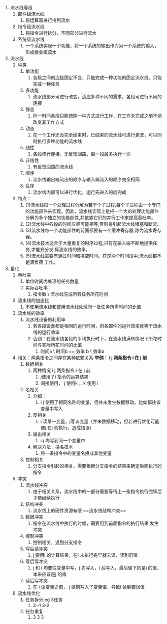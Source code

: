 1. 流水线等级
   1. 部件级流水线
      1. 将运算器进行排列流水
   2. 指令级流水线
      1. 将指令进行拆分，不同部分进行流水
   3. 系统级流水线
      1. 一个系统实现一个功能，将一个系统的输出作为另一个系统的输入，形成做业级流水
2. 流水线
   1. 种类
      1. 单功能
         1. 各段之间的连接固定不变，只能完成一种功能的固定流水线。只能完成一种任务
      2. 多功能
         1. 流水线部分可进行改变，适应多种不同的需求，各段可进行不同的连接
      3. 静态
         1. 同一时间各段只能按照一种方式进行工作，在工作未完成之前不能改变其工作方式
      4. 动态
         1. 在一个工作还没完全结束时，已结束的流水线可进行更改，可以同时执行多种功能的流水线
      5. 线性
         1. 各段串行连接，无反馈回路，每一段最多执行一次
      6. 非线性
         1. 有反馈回路的流水线
      7. 顺序
         1. 流水线输出端流出的顺序与输入端流入的顺序完全相同
      8. 乱序
         1. 流水线内部可以进行优化，运行先进入的后完成
   2. 特点：
      1. (1)流水线把一个处理过程分解为若干个子过程,每个子过程由一个专门的功能部件来实现。因此，流水线实际上是把一个大的处理功能部件分解为多个独立的功能部件,并依靠它们的并行工作来提高吞吐率。
      2. (2)流水线中各段的时间应尽可能相等,否则将引起流水线堵塞和断流。
      3. (3)流水线每一个功能部件的前面都要有一个缓冲寄存器,称为流水寄存器。
      4. (4)流水技术适合于大量重复的时序过程,只有在输人端不断地提供任务,才能充分发
         挥流水线的效率。
      5. (5)流水线需要有通过时间和排空时间。在这两个时间段中,流水线都不是满负荷
         工作。
3. 量化
   1. 吞吐率
      1. 单位时间内处理的任务数量
      2. 实际吞吐率：
         1. 指令数 \ 流水线完成所有任务所花时间
   2. 流水线的加速比
      1. 不使用流水线和使用流水线处理同一批任务所需时间的比值
   3. 流水线的效率
      1. 流水线设备的利用率
         1. 若各段设备都是相同的运行时间，则各部件的运行效率就等于流水线的运行效率
         2. 否则：在流水线各段的平均执行时下，在流水线满转情况下所花时间与实际所花时间的比值
            1.  时间a \ 时间b == 效率 b \ 效率a 
   4. 相关：两条指令之间存在某种依赖关系  **举例： i j 两条指令 i 在 j 前**
      1. 数据相关
         1. 两种情况  i j 两条指令 i 在 j 前
            1. j使用了i 指令的运算结果
            2. 间接使用， j 使用k ，k 使用 i
      2. 名相关
         1. 介绍：
            1. i j 使用了相同名称的变量，但并未发生数据移动，比如都往该变量中写入
         2. 反相关
            1. i 读某一变量，j写该变量（并未数据移动，但若进行优化可能使j 在i 前执行，造成错误）
         3. 输出相关
            1. i j 均写到同一个变量中
         4. 解决方法：换名技术
            1. 将一条指令中的变量名换成其他变量
      3. 控制相关
         1. 分支指令引起的相关，需要根据分支指令的结果来确定后面执行的指令
   5. 冲突
      1. 流水线冲突
         1. 由于相关关系，流水线中的一部分需要等待上一条指令执行完毕后才能继续执行
      2. 结构冲突
         1. 流水线上的硬件资源有限  ==流水线结构冲突==
      3. 数据冲突
         1. 指令在流水线中执行的时候，需要用到前面指令的执行结果 发生冲突
      4. 控制冲突
         1. 控制相关，遇到分支指令
      5. 写后读冲突
         1. j 要用i 的计算结果，在i 未执行完毕就去读，读到旧值
      6. 写后写冲突
         1. j 和 i 均要往变量中写，j 先写入，i 后写入，最后留下的是i 的值，本来应该是j 的值
      7. 读后写冲突
         1. 在 i 读变量之前， j 提前写入了变量值，导致i 读到错误值
   6. 流水线优化
      1. 任务拆分 eg 3任务
         1. 3 -1 3-2
      2. 任务重复
         1. 3 3 3 